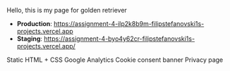 Hello, this is my page for golden retriever

- **Production**: https://assignment-4-ilp2k8b9m-filipstefanovski1s-projects.vercel.app
- **Staging**: https://assignment-4-byo4y62cr-filipstefanovski1s-projects.vercel.app/


Static HTML + CSS
Google Analytics
Cookie consent banner
Privacy page